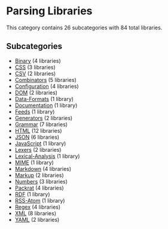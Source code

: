 # Parsing Libraries

This category contains 26 subcategories with 84 total libraries.

## Subcategories

- [Binary](Binary.md) (4 libraries)
- [CSS](CSS.md) (3 libraries)
- [CSV](CSV.md) (2 libraries)
- [Combinators](Combinators.md) (5 libraries)
- [Configuration](Configuration.md) (4 libraries)
- [DOM](DOM.md) (2 libraries)
- [Data-Formats](Data-Formats.md) (1 library)
- [Documentation](Documentation.md) (1 library)
- [Feeds](Feeds.md) (1 library)
- [Generators](Generators.md) (2 libraries)
- [Grammar](Grammar.md) (7 libraries)
- [HTML](HTML.md) (12 libraries)
- [JSON](JSON.md) (6 libraries)
- [JavaScript](JavaScript.md) (1 library)
- [Lexers](Lexers.md) (2 libraries)
- [Lexical-Analysis](Lexical-Analysis.md) (1 library)
- [MIME](MIME.md) (1 library)
- [Markdown](Markdown.md) (4 libraries)
- [Markup](Markup.md) (2 libraries)
- [Numbers](Numbers.md) (3 libraries)
- [Packrat](Packrat.md) (4 libraries)
- [RDF](RDF.md) (1 library)
- [RSS-Atom](RSS-Atom.md) (1 library)
- [Regex](Regex.md) (4 libraries)
- [XML](XML.md) (8 libraries)
- [YAML](YAML.md) (2 libraries)
